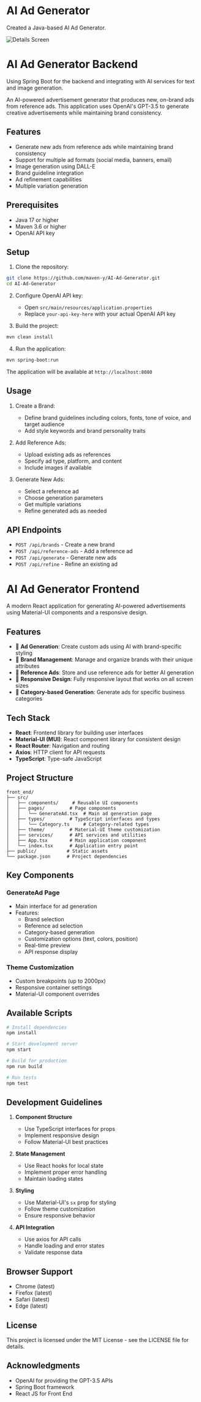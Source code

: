 # AI Ad Generator


Created a Java-based AI Ad Generator. 



![Details Screen](https://github.com/maven-y/AI-Ad-Generator/blob/d80894b7e6e3d741dc073ee5745894a28b5fc7f3/1.png)




# AI Ad Generator Backend

Using Spring Boot for the backend and integrating with AI services for text and image generation.

An AI-powered advertisement generator that produces new, on-brand ads from reference ads. This application uses OpenAI's GPT-3.5 to generate creative advertisements while maintaining brand consistency.


## Features

- Generate new ads from reference ads while maintaining brand consistency
- Support for multiple ad formats (social media, banners, email)
- Image generation using DALL-E
- Brand guideline integration
- Ad refinement capabilities
- Multiple variation generation

## Prerequisites

- Java 17 or higher
- Maven 3.6 or higher
- OpenAI API key

## Setup

1. Clone the repository:
```bash
git clone https://github.com/maven-y/AI-Ad-Generator.git
cd AI-Ad-Generator
```

2. Configure OpenAI API key:
   - Open `src/main/resources/application.properties`
   - Replace `your-api-key-here` with your actual OpenAI API key

3. Build the project:
```bash
mvn clean install
```

4. Run the application:
```bash
mvn spring-boot:run
```

The application will be available at `http://localhost:8080`

## Usage

1. Create a Brand:
   - Define brand guidelines including colors, fonts, tone of voice, and target audience
   - Add style keywords and brand personality traits

2. Add Reference Ads:
   - Upload existing ads as references
   - Specify ad type, platform, and content
   - Include images if available

3. Generate New Ads:
   - Select a reference ad
   - Choose generation parameters
   - Get multiple variations
   - Refine generated ads as needed

## API Endpoints

- `POST /api/brands` - Create a new brand
- `POST /api/reference-ads` - Add a reference ad
- `POST /api/generate` - Generate new ads
- `POST /api/refine` - Refine an existing ad

# AI Ad Generator Frontend

A modern React application for generating AI-powered advertisements using Material-UI components and a responsive design.

## Features

- 🎨 **Ad Generation**: Create custom ads using AI with brand-specific styling
- 🏢 **Brand Management**: Manage and organize brands with their unique attributes
- 📑 **Reference Ads**: Store and use reference ads for better AI generation
- 📱 **Responsive Design**: Fully responsive layout that works on all screen sizes
- 🎯 **Category-based Generation**: Generate ads for specific business categories

## Tech Stack

- **React**: Frontend library for building user interfaces
- **Material-UI (MUI)**: React component library for consistent design
- **React Router**: Navigation and routing
- **Axios**: HTTP client for API requests
- **TypeScript**: Type-safe JavaScript

## Project Structure

```
front_end/
├── src/
│   ├── components/     # Reusable UI components
│   ├── pages/         # Page components
│   │   └── GenerateAd.tsx  # Main ad generation page
│   ├── types/         # TypeScript interfaces and types
│   │   └── Category.ts     # Category-related types
│   ├── theme/         # Material-UI theme customization
│   ├── services/      # API services and utilities
│   ├── App.tsx        # Main application component
│   └── index.tsx      # Application entry point
├── public/           # Static assets
└── package.json      # Project dependencies
```

## Key Components

### GenerateAd Page
- Main interface for ad generation
- Features:
  - Brand selection
  - Reference ad selection
  - Category-based generation
  - Customization options (text, colors, position)
  - Real-time preview
  - API response display

### Theme Customization
- Custom breakpoints (up to 2000px)
- Responsive container settings
- Material-UI component overrides

## Available Scripts

```bash
# Install dependencies
npm install

# Start development server
npm start

# Build for production
npm run build

# Run tests
npm test
```

## Development Guidelines

1. **Component Structure**
   - Use TypeScript interfaces for props
   - Implement responsive design
   - Follow Material-UI best practices

2. **State Management**
   - Use React hooks for local state
   - Implement proper error handling
   - Maintain loading states

3. **Styling**
   - Use Material-UI's `sx` prop for styling
   - Follow theme customization
   - Ensure responsive behavior

4. **API Integration**
   - Use axios for API calls
   - Handle loading and error states
   - Validate response data

## Browser Support

- Chrome (latest)
- Firefox (latest)
- Safari (latest)
- Edge (latest)


## License

This project is licensed under the MIT License - see the LICENSE file for details.

## Acknowledgments

- OpenAI for providing the GPT-3.5 APIs
- Spring Boot framework
- React JS for Front End
